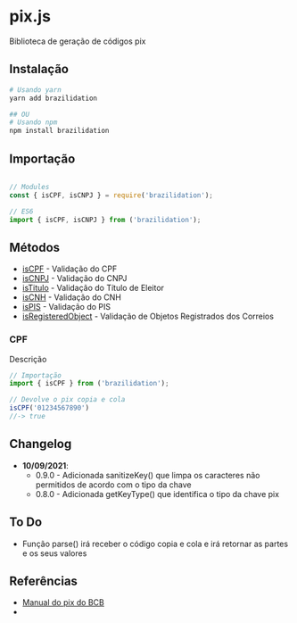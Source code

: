 # pix.js

Biblioteca de geração de códigos pix

## Instalação

```sh
# Usando yarn
yarn add brazilidation

## OU
# Usando npm
npm install brazilidation

```

## Importação

```js

// Modules
const { isCPF, isCNPJ } = require('brazilidation');

// ES6
import { isCPF, isCNPJ } from ('brazilidation');


```

## Métodos

- [isCPF](#cpf) - Validação do CPF
- [isCNPJ](#cnpj) - Validação do CNPJ
- [isTitulo](#titulo) - Validação do Título de Eleitor
- [isCNH](#cnpj) - Validação do CNH
- [isPIS](#cnpj) - Validação do PIS
- [isRegisteredObject](#cnpj) - Validação de Objetos Registrados dos Correios

### CPF

Descrição

```js
// Importação
import { isCPF } from ('brazilidation');

// Devolve o pix copia e cola
isCPF('01234567890')
//-> true
```

## Changelog

- **10/09/2021**:
  - 0.9.0 - Adicionada sanitizeKey() que limpa os caracteres não permitidos de acordo com o tipo da chave
  - 0.8.0 - Adicionada getKeyType() que identifica o tipo da chave pix

## To Do

- Função parse() irá receber o código copia e cola e irá retornar as partes e os seus valores

## Referências

- [Manual do pix do BCB](https://www.bcb.gov.br/content/estabilidadefinanceira/SiteAssets/Manual%20do%20BR%20Code.pdf)
-
